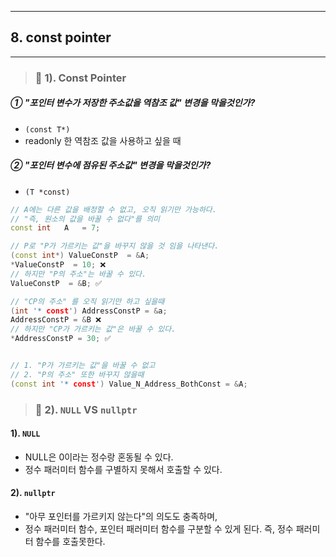 
---

## 8. const pointer

---

> ### 📄 1). Const Pointer

##### ① "포인터 변수가 저장한 주소값을 역참조 값" 변경을 막을것인가?
* `(const T*)`
* readonly 한 역참조 값을 사용하고 싶을 때

##### ② "포인터 변수에 점유된 주소값" 변경을 막을것인가? 
* `(T *const)`


```cpp
// A에는 다른 값을 배정할 수 없고, 오직 읽기만 가능하다.
// "즉, 원소의 값을 바꿀 수 없다"를 의미
const int   A   = 7; 

// P로 "P가 가르키는 값"을 바꾸지 않을 것 임을 나타낸다.
(const int*) ValueConstP  = &A;
*ValueConstP  = 10; ❌
// 하지만 "P의 주소"는 바꿀 수 있다.
ValueConstP  = &B; ✅

// "CP의 주소" 를 오직 읽기만 하고 싶을때
(int '* const') AddressConstP = &a;
AddressConstP = &B ❌
// 하지만 "CP가 가르키는 값"은 바꿀 수 있다.
*AddressConstP = 30; ✅


// 1. "P가 가르키는 값"을 바꿀 수 없고 
// 2. "P의 주소" 또한 바꾸지 않을때
(const int '* const') Value_N_Address_BothConst = &A;
```

> ### 📄 2). `NULL` VS `nullptr`

#### 1). `NULL`

* NULL은 0이라는 정수랑 혼동될 수 있다.
* 정수 패러미터 함수를 구별하지 못해서 호출할 수 있다.

#### 2). `nullptr`

* "아무 포인터를 가르키지 않는다"의 의도도 충족하며,
* 정수 패러미터 함수, 포인터 패러미터 함수를 구분할 수 있게 된다.
즉, 정수 패러미터 함수를 호출못한다.